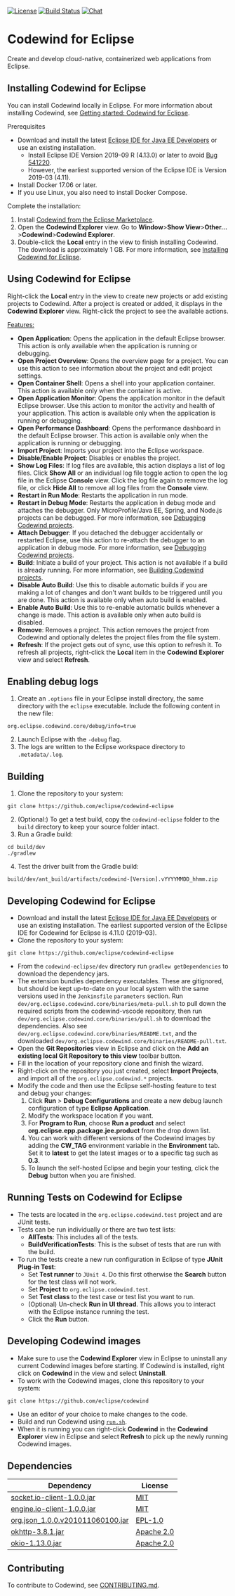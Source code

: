 [![License](https://img.shields.io/badge/License-EPL%202.0-red.svg?label=license&logo=eclipse)](https://www.eclipse.org/legal/epl-2.0/)
[![Build Status](https://ci.eclipse.org/codewind/buildStatus/icon?job=Codewind%2Fcodewind-eclipse%2Fmaster)](https://ci.eclipse.org/codewind/job/Codewind/job/codewind-eclipse/job/master/)
[![Chat](https://img.shields.io/static/v1.svg?label=chat&message=mattermost&color=145dbf)](https://mattermost.eclipse.org/eclipse/channels/eclipse-codewind)

# Codewind for Eclipse
Create and develop cloud-native, containerized web applications from Eclipse.

## Installing Codewind for Eclipse
You can install Codewind locally in Eclipse. For more information about installing Codewind, see [Getting started: Codewind for Eclipse](https://www.eclipse.org/codewind/mdteclipsegettingstarted.html).

Prerequisites
- Download and install the latest [Eclipse IDE for Java EE Developers](https://www.eclipse.org/downloads/packages/release/) or use an existing installation.
    - Install Eclipse IDE Version 2019-09 R (4.13.0) or later to avoid [Bug 541220](https://bugs.eclipse.org/bugs/show_bug.cgi?id=541220).
    - However, the earliest supported version of the Eclipse IDE is Version 2019-03 (4.11).
- Install Docker 17.06 or later.
- If you use Linux, you also need to install Docker Compose.

Complete the installation:
1. Install [Codewind from the Eclipse Marketplace](https://marketplace.eclipse.org/content/codewind).
2. Open the **Codewind Explorer** view. Go to **Window**>**Show View**>**Other…**>**Codewind**>**Codewind Explorer**.
3. Double-click the **Local** entry in the view to finish installing Codewind. The download is approximately 1 GB. For more information, see [Installing Codewind for Eclipse](https://www.eclipse.org/codewind/mdt-eclipse-installinfo.html).

## Using Codewind for Eclipse
Right-click the **Local** entry in the view to create new projects or add existing projects to Codewind. After a project is created or added, it displays in the **Codewind Explorer** view. Right-click the project to see the available actions.

[Features:](https://www.eclipse.org/codewind/mdteclipsemanagingprojects.html)</br>
- **Open Application**: Opens the application in the default Eclipse browser. This action is only available when the application is running or debugging.
- **Open Project Overview**: Opens the overview page for a project. You can use this action to see information about the project and edit project settings.
- **Open Container Shell**: Opens a shell into your application container. This action is available only when the container is active.
- **Open Application Monitor**: Opens the application monitor in the default Eclipse browser. Use this action to monitor the activity and health of your application. This action is available only when the application is running or debugging.
- **Open Performance Dashboard**: Opens the performance dashboard in the default Eclipse browser. This action is available only when the application is running or debugging.
- **Import Project**: Imports your project into the Eclipse workspace.
- **Disable/Enable Project**: Disables or enables the project.
- **Show Log Files**: If log files are available, this action displays a list of log files. Click **Show All** or an individual log file toggle action to open the log file in the Eclipse **Console** view. Click the log file again to remove the log file, or click **Hide All** to remove all log files from the **Console** view.
- **Restart in Run Mode**: Restarts the application in run mode.
- **Restart in Debug Mode**: Restarts the application in debug mode and attaches the debugger. Only MicroProfile/Java EE, Spring, and Node.js projects can be debugged. For more information, see [Debugging Codewind projects](https://www.eclipse.org/codewind/mdteclipsedebugproject.html).
- **Attach Debugger**: If you detached the debugger accidentally or restarted Eclipse, use this action to re-attach the debugger to an application in debug mode. For more information, see [Debugging Codewind projects](https://www.eclipse.org/codewind/mdteclipsedebugproject.html).
- **Build**: Initiate a build of your project. This action is not available if a build is already running. For more information, see [Building Codewind projects](https://www.eclipse.org/codewind/mdteclipsebuildproject.html).
- **Disable Auto Build**: Use this to disable automatic builds if you are making a lot of changes and don't want builds to be triggered until you are done. This action is available only when auto build is enabled.
- **Enable Auto Build**: Use this to re-enable automatic builds whenever a change is made. This action is available only when auto build is disabled.
- **Remove**: Removes a project. This action removes the project from Codewind and optionally deletes the project files from the file system.
- **Refresh**: If the project gets out of sync, use this option to refresh it. To refresh all projects, right-click the **Local** item in the **Codewind Explorer** view and select **Refresh**.

## Enabling debug logs
1. Create an `.options` file in your Eclipse install directory, the same directory with the `eclipse` executable. Include the following content in the new file:
```
org.eclipse.codewind.core/debug/info=true
```
2. Launch Eclipse with the `-debug` flag.
3. The logs are written to the Eclipse workspace directory to `.metadata/.log`.

## Building
1. Clone the repository to your system:
 ```
 git clone https://github.com/eclipse/codewind-eclipse
 ```
2. (Optional:) To get a test build, copy the `codewind-eclipse` folder to the `build` directory to keep your source folder intact.
3. Run a Gradle build:
```
cd build/dev
./gradlew
```
4. Test the driver built from the Gradle build:
```
build/dev/ant_build/artifacts/codewind-[Version].vYYYYMMDD_hhmm.zip
```

## Developing Codewind for Eclipse
- Download and install the latest [Eclipse IDE for Java EE Developers](https://www.eclipse.org/downloads/packages/release/) or use an existing installation. The earliest supported version of the Eclipse IDE for Codewind for Eclipse is 4.11.0 (2019-03).
- Clone the repository to your system:
 ```
 git clone https://github.com/eclipse/codewind-eclipse
 ```
- From the `codewind-eclipse/dev` directory run `gradlew getDependencies` to download the dependency jars.
- The extension bundles dependency executables. These are gitignored, but should be kept up-to-date on your local system with the same versions used in the `Jenkinsfile` `parameters` section. Run `dev/org.eclipse.codewind.core/binaries/meta-pull.sh` to pull down the required scripts from the codewind-vscode repository, then run `dev/org.eclipse.codewind.core/binaries/pull.sh` to download the dependencies. Also see `dev/org.eclipse.codewind.core/binaries/README.txt`, and the downloaded `dev/org.eclipse.codewind.core/binaries/README-pull.txt`.
- Open the **Git Repositories** view in Eclipse and click on the **Add an existing local Git Repository to this view** toolbar button.
- Fill in the location of your repository clone and finish the wizard.
- Right-click on the repository you just created, select **Import Projects**, and import all of the `org.eclipse.codewind.*` projects.
- Modify the code and then use the Eclipse self-hosting feature to test and debug your changes:
    1. Click **Run** > **Debug Configurations** and create a new debug launch configuration of type **Eclipse Application**.
    2. Modify the workspace location if you want.
    3. For **Program to Run**, choose **Run a product** and select **org.eclipse.epp.package.jee.product** from the drop down list.
    4. You can work with different versions of the Codewind images by adding the **CW_TAG** environment variable in the **Environment** tab. Set it to **latest** to get the latest images or to a specific tag such as **0.3**.
    5. To launch the self-hosted Eclipse and begin your testing, click the **Debug** button when you are finished.

## Running Tests on Codewind for Eclipse
- The tests are located in the `org.eclipse.codewind.test` project and are JUnit tests.
- Tests can be run individually or there are two test lists:
    - **AllTests**: This includes all of the tests.
    - **BuildVerificationTests**: This is the subset of tests that are run with the build.
- To run the tests create a new run configuration in Eclipse of type **JUnit Plug-in Test**:
    - Set **Test runner** to `JUnit 4`. Do this first otherwise the **Search** button for the test class will not work.
    - Set **Project** to `org.eclipse.codewind.test`.
    - Set **Test class** to the test case or test list you want to run.
    - (Optional) Un-check **Run in UI thread**. This allows you to interact with the Eclipse instance running the test.
    - Click the **Run** button.
    
## Developing Codewind images
- Make sure to use the **Codewind Explorer** view in Eclipse to uninstall any current Codewind images before starting. If Codewind is installed, right click on **Codewind** in the view and select **Uninstall**.
- To work with the Codewind images, clone this repository to your system:
 ```
 git clone https://github.com/eclipse/codewind
 ```
- Use an editor of your choice to make changes to the code.
- Build and run Codewind using [`run.sh`](https://github.com/eclipse/codewind/blob/master/run.sh).
- When it is running you can right-click **Codewind** in the **Codewind Explorer** view in Eclipse and select **Refresh** to pick up the newly running Codewind images.

## Dependencies
| Dependency | License |
| ---------- | ------- |
| [socket.io-client-1.0.0.jar](https://mvnrepository.com/artifact/io.socket/socket.io-client/1.0.0) | [MIT](http://opensource.org/licenses/mit-license) |
| [engine.io-client-1.0.0.jar](https://mvnrepository.com/artifact/io.socket/engine.io-client/1.0.0) | [MIT](https://opensource.org/licenses/mit-license) |
| [org.json_1.0.0.v201011060100.jar](http://download.eclipse.org/tools/orbit/downloads/drops/R20181102183712/repository/plugins/org.json_1.0.0.v201011060100.jar) | [EPL-1.0](https://www.eclipse.org/legal/epl-v10.html) |
| [okhttp-3.8.1.jar](https://mvnrepository.com/artifact/com.squareup.okhttp3/okhttp/3.8.1) | [Apache 2.0](http://www.apache.org/licenses/LICENSE-2.0.txt) |
| [okio-1.13.0.jar](https://mvnrepository.com/artifact/com.squareup.okio/okio/1.13.0) | [Apache 2.0](http://www.apache.org/licenses/LICENSE-2.0.txt) |

## Contributing
To contribute to Codewind, see [CONTRIBUTING.md](https://github.com/eclipse/codewind-eclipse/tree/master/CONTRIBUTING.md).
